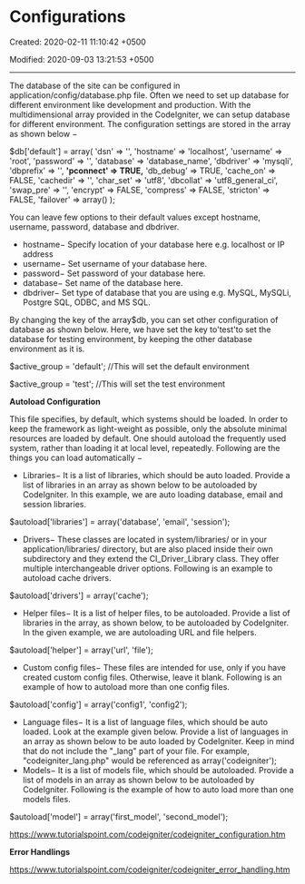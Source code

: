 # Configurations

Created: 2020-02-11 11:10:42 +0500

Modified: 2020-09-03 13:21:53 +0500

---

The database of the site can be configured in application/config/database.php file. Often we need to set up database for different environment like development and production. With the multidimensional array provided in the CodeIgniter, we can setup database for different environment. The configuration settings are stored in the array as shown below −

$db['default'] = array(
'dsn' => '',
'hostname' => 'localhost',
'username' => 'root',
'password' => '',
'database' => 'database_name',
'dbdriver' => 'mysqli',
'dbprefix' => '',
**'pconnect' => TRUE,**
'db_debug' => TRUE,
'cache_on' => FALSE,
'cachedir' => '',
'char_set' => 'utf8',
'dbcollat' => 'utf8_general_ci',
'swap_pre' => '',
'encrypt' => FALSE,
'compress' => FALSE,
'stricton' => FALSE,
'failover' => array()
);

You can leave few options to their default values except hostname, username, password, database and dbdriver.
-   hostname− Specify location of your database here e.g. localhost or IP address
-   username− Set username of your database here.
-   password− Set password of your database here.
-   database− Set name of the database here.
-   dbdriver− Set type of database that you are using e.g. MySQL, MySQLi, Postgre SQL, ODBC, and MS SQL.

By changing the key of the array$db, you can set other configuration of database as shown below. Here, we have set the key to'test'to set the database for testing environment, by keeping the other database environment as it is.



$active_group = 'default'; //This will set the default environment

$active_group = 'test'; //This will set the test environment



**Autoload Configuration**

This file specifies, by default, which systems should be loaded. In order to keep the framework as light-weight as possible, only the absolute minimal resources are loaded by default. One should autoload the frequently used system, rather than loading it at local level, repeatedly. Following are the things you can load automatically −
-   Libraries− It is a list of libraries, which should be auto loaded. Provide a list of libraries in an array as shown below to be autoloaded by CodeIgniter. In this example, we are auto loading database, email and session libraries.

$autoload['libraries'] = array('database', 'email', 'session');
-   Drivers− These classes are located in system/libraries/ or in your application/libraries/ directory, but are also placed inside their own subdirectory and they extend the CI_Driver_Library class. They offer multiple interchangeable driver options. Following is an example to autoload cache drivers.

$autoload['drivers'] = array('cache');
-   Helper files− It is a list of helper files, to be autoloaded. Provide a list of libraries in the array, as shown below, to be autoloaded by CodeIgniter. In the given example, we are autoloading URL and file helpers.

$autoload['helper'] = array('url', 'file');
-   Custom config files− These files are intended for use, only if you have created custom config files. Otherwise, leave it blank. Following is an example of how to autoload more than one config files.

$autoload['config'] = array('config1', 'config2');
-   Language files− It is a list of language files, which should be auto loaded. Look at the example given below. Provide a list of languages in an array as shown below to be auto loaded by CodeIgniter. Keep in mind that do not include the "_lang" part of your file. For example, "codeigniter_lang.php" would be referenced as array('codeigniter');
-   Models− It is a list of models file, which should be autoloaded. Provide a list of models in an array as shown below to be autoloaded by CodeIgniter. Following is the example of how to auto load more than one models files.

$autoload['model'] = array('first_model', 'second_model');



<https://www.tutorialspoint.com/codeigniter/codeigniter_configuration.htm>



**Error Handlings**

<https://www.tutorialspoint.com/codeigniter/codeigniter_error_handling.htm>
